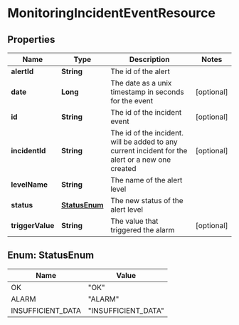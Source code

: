 
# MonitoringIncidentEventResource

## Properties
Name | Type | Description | Notes
------------ | ------------- | ------------- | -------------
**alertId** | **String** | The id of the alert | 
**date** | **Long** | The date as a unix timestamp in seconds for the event |  [optional]
**id** | **String** | The id of the incident event |  [optional]
**incidentId** | **String** | The id of the incident. will be added to any current incident for the alert or a new one created |  [optional]
**levelName** | **String** | The name of the alert level | 
**status** | [**StatusEnum**](#StatusEnum) | The new status of the alert level | 
**triggerValue** | **String** | The value that triggered the alarm |  [optional]


<a name="StatusEnum"></a>
## Enum: StatusEnum
Name | Value
---- | -----
OK | &quot;OK&quot;
ALARM | &quot;ALARM&quot;
INSUFFICIENT_DATA | &quot;INSUFFICIENT_DATA&quot;




